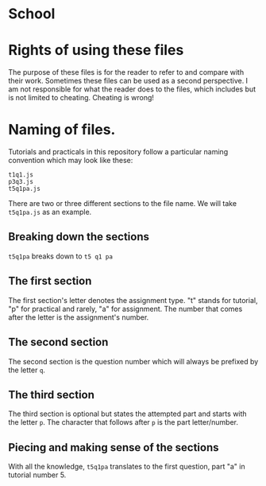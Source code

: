 # School

# Rights of using these files
The purpose of these files is for the reader to refer to and compare with their work. Sometimes these files can be used as a second perspective. I am not responsible for what the reader does to the files, which includes but is not limited to cheating. Cheating is wrong!

# Naming of files.
Tutorials and practicals in this repository follow a particular naming convention which may look like these:
```
t1q1.js
p3q3.js
t5q1pa.js
```

There are two or three different sections to the file name. We will take `t5q1pa.js` as an example.

## Breaking down the sections
`t5q1pa` breaks down to `t5 q1 pa`

## The first section
The first section's letter denotes the assignment type. "t" stands for tutorial, "p" for practical and rarely, "a" for assignment. The number that comes after the letter is the assignment's number.

## The second section
The second section is the question number which will always be prefixed by the letter `q`.

## The third section
The third section is optional but states the attempted part and starts with the letter `p`. The character that follows after `p` is the part letter/number.

## Piecing and making sense of the sections
With all the knowledge, `t5q1pa` translates to the first question, part "a" in tutorial number 5.